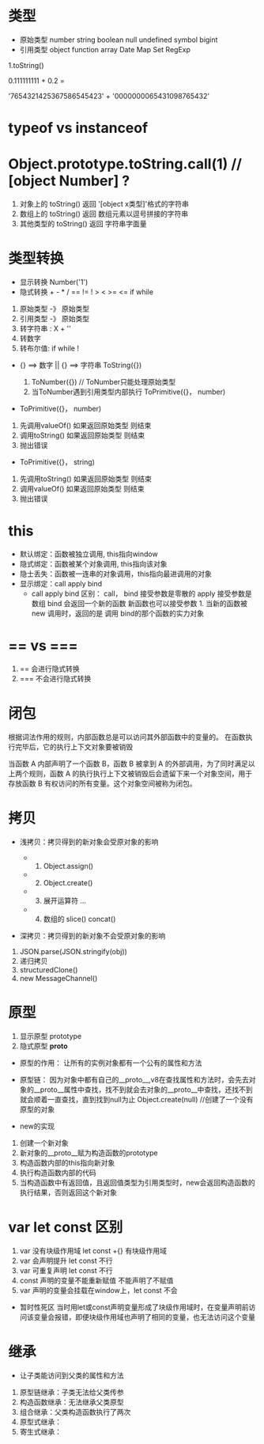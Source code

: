 # 类型
- 原始类型 number string boolean null undefined symbol bigint
- 引用类型 object function array Date Map Set RegExp

1.toString()

0.111111111 + 0.2 = 

'7654321425367586545423' +  '0000000065431098765432'

# typeof vs instanceof   

# Object.prototype.toString.call(1)  // [object Number] ?

1. 对象上的 toString()   返回 '[object x类型]'格式的字符串
2. 数组上的 toString()   返回 数组元素以逗号拼接的字符串
3. 其他类型的 toString()  返回 字符串字面量


# 类型转换
- 显示转换   Number('1')
- 隐式转换   + - * / ==  !=  !  > < >= <=  if while 

1. 原始类型 -》 原始类型
2. 引用类型 -》 原始类型   
  1. 转字符串 :  X + ''
  2. 转数字
  3. 转布尔值: if while  !

- {} ==> 数字      ||     {} ==> 字符串    ToString({})
  1. ToNumber({})  // ToNumber只能处理原始类型
  2. 当ToNumber遇到引用类型内部执行 ToPrimitive({}， number)  

- ToPrimitive({}， number)  
 1. 先调用valueOf()  如果返回原始类型  则结束
 2. 调用toString()  如果返回原始类型  则结束
 3. 抛出错误

- ToPrimitive({}， string) 
 1. 先调用toString()  如果返回原始类型  则结束
 2. 调用valueOf()  如果返回原始类型  则结束
 3. 抛出错误


# this
 - 默认绑定：函数被独立调用, this指向window
 - 隐式绑定：函数被某个对象调用, this指向该对象
 - 隐士丢失：函数被一连串的对象调用，this指向最进调用的对象
 - 显示绑定：call apply bind 
   - call apply bind 区别：
      call， bind 接受参数是零散的
      apply 接受参数是数组
      bind 会返回一个新的函数 新函数也可以接受参数
          1. 当新的函数被 new 调用时，返回的是 调用 bind的那个函数的实力对象


# == vs ===
 1. == 会进行隐式转换
 2. === 不会进行隐式转换

# 闭包
根据词法作用的规则，内部函数总是可以访问其外部函数中的变量的。
在函数执行完毕后，它的执行上下文对象要被销毁

当函数 A 内部声明了一个函数 B，函数 B 被拿到 A 的外部调用，为了同时满足以上两个规则，函数 A 的执行执行上下文被销毁后会遗留下来一个对象空间，用于存放函数 B 有权访问的所有变量。这个对象空间被称为闭包。


# 拷贝
  - 浅拷贝：拷贝得到的新对象会受原对象的影响 
    - 1. Object.assign()
    - 2. Object.create()
    - 3. 展开运算符 ...
    - 4. 数组的 slice()  concat()

  - 深拷贝：拷贝得到的新对象不会受原对象的影响
   1. JSON.parse(JSON.stringify(obj))
   2. 递归拷贝
   3. structuredClone()
   4. new MessageChannel()



# 原型
 1. 显示原型 prototype
 2. 隐式原型 __proto__

  - 原型的作用：
    让所有的实例对象都有一个公有的属性和方法

  - 原型链：
   因为对象中都有自己的__proto__,v8在查找属性和方法时，会先去对象的__proto__属性中查找，找不到就会去对象的__proto__中查找，还找不到就会顺着一直查找，直到找到null为止
    Object.create(null) //创建了一个没有原型的对象


 - new的实现
 1. 创建一个新对象
 2. 新对象的__proto__赋为构造函数的prototype
 3. 构造函数内部的this指向新对象
 4. 执行构造函数内部的代码
 5. 当构造函数中有返回值，且返回值类型为引用类型时，new会返回构造函数的执行结果，否则返回这个新对象


 # var let const 区别

 1. var 没有块级作用域 let const +{} 有块级作用域
 2. var 会声明提升 let const 不行
 3. var 可重复声明 let const 不行
 4. const 声明的变量不能重新赋值 不能声明了不赋值
 5. var 声明的变量会挂载在window上，let const 不会

  - 暂时性死区
  当时用let或const声明变量形成了块级作用域时，在变量声明前访问该变量会报错，即便块级作用域也声明了相同的变量，也无法访问这个变量

 # 继承
  - 让子类能访问到父类的属性和方法
1. 原型链继承：子类无法给父类传参
2. 构造函数继承：无法继承父类原型
3. 组合继承：父类构造函数执行了两次
4. 原型式继承：
5. 寄生式继承：